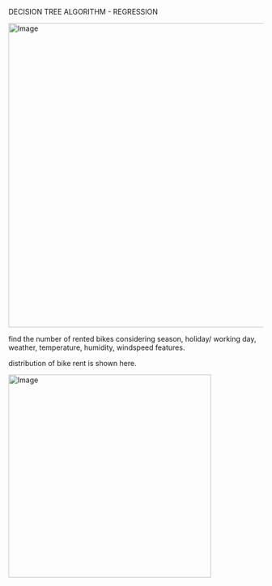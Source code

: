 DECISION TREE ALGORITHM - REGRESSION

<img src="https://github.com/user-attachments/assets/71576487-f0f4-4cea-8f82-36cf4b4507a4" alt="Image" width="600"/>


find the number of rented bikes considering season, holiday/ working day, weather, temperature, humidity, windspeed features.


distribution of bike rent is shown here.

<img src="https://github.com/user-attachments/assets/a39b5dca-240d-4dbf-b694-49561c0e4ff0" alt="Image" width="400"/>



